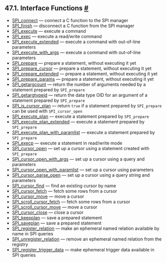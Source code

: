 ## 47.1. Interface Functions [#](#SPI-INTERFACE)

  * [SPI\_connect](spi-spi-connect) — connect a C function to the SPI manager
  * [SPI\_finish](spi-spi-finish) — disconnect a C function from the SPI manager
  * [SPI\_execute](spi-spi-execute) — execute a command
  * [SPI\_exec](spi-spi-exec) — execute a read/write command
  * [SPI\_execute\_extended](spi-spi-execute-extended) — execute a command with out-of-line parameters
  * [SPI\_execute\_with\_args](spi-spi-execute-with-args) — execute a command with out-of-line parameters
  * [SPI\_prepare](spi-spi-prepare) — prepare a statement, without executing it yet
  * [SPI\_prepare\_cursor](spi-spi-prepare-cursor) — prepare a statement, without executing it yet
  * [SPI\_prepare\_extended](spi-spi-prepare-extended) — prepare a statement, without executing it yet
  * [SPI\_prepare\_params](spi-spi-prepare-params) — prepare a statement, without executing it yet
  * [SPI\_getargcount](spi-spi-getargcount) — return the number of arguments needed by a statement prepared by `SPI_prepare`
  * [SPI\_getargtypeid](spi-spi-getargtypeid) — return the data type OID for an argument of a statement prepared by `SPI_prepare`
  * [SPI\_is\_cursor\_plan](spi-spi-is-cursor-plan) — return `true` if a statement prepared by `SPI_prepare` can be used with `SPI_cursor_open`
  * [SPI\_execute\_plan](spi-spi-execute-plan) — execute a statement prepared by `SPI_prepare`
  * [SPI\_execute\_plan\_extended](spi-spi-execute-plan-extended) — execute a statement prepared by `SPI_prepare`
  * [SPI\_execute\_plan\_with\_paramlist](spi-spi-execute-plan-with-paramlist) — execute a statement prepared by `SPI_prepare`
  * [SPI\_execp](spi-spi-execp) — execute a statement in read/write mode
  * [SPI\_cursor\_open](spi-spi-cursor-open) — set up a cursor using a statement created with `SPI_prepare`
  * [SPI\_cursor\_open\_with\_args](spi-spi-cursor-open-with-args) — set up a cursor using a query and parameters
  * [SPI\_cursor\_open\_with\_paramlist](spi-spi-cursor-open-with-paramlist) — set up a cursor using parameters
  * [SPI\_cursor\_parse\_open](spi-spi-cursor-parse-open) — set up a cursor using a query string and parameters
  * [SPI\_cursor\_find](spi-spi-cursor-find) — find an existing cursor by name
  * [SPI\_cursor\_fetch](spi-spi-cursor-fetch) — fetch some rows from a cursor
  * [SPI\_cursor\_move](spi-spi-cursor-move) — move a cursor
  * [SPI\_scroll\_cursor\_fetch](spi-spi-scroll-cursor-fetch) — fetch some rows from a cursor
  * [SPI\_scroll\_cursor\_move](spi-spi-scroll-cursor-move) — move a cursor
  * [SPI\_cursor\_close](spi-spi-cursor-close) — close a cursor
  * [SPI\_keepplan](spi-spi-keepplan) — save a prepared statement
  * [SPI\_saveplan](spi-spi-saveplan) — save a prepared statement
  * [SPI\_register\_relation](spi-spi-register-relation) — make an ephemeral named relation available by name in SPI queries
  * [SPI\_unregister\_relation](spi-spi-unregister-relation) — remove an ephemeral named relation from the registry
  * [SPI\_register\_trigger\_data](spi-spi-register-trigger-data) — make ephemeral trigger data available in SPI queries